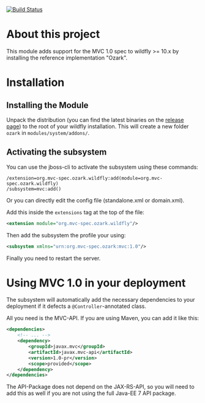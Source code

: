 [![Build Status](https://travis-ci.org/gtudan/wildfly-ozark.svg?branch=master)](https://travis-ci.org/gtudan/wildfly-ozark)

# About this project

This module adds support for the MVC 1.0 spec to wildfly >= 10.x by installing the 
reference implementation "Ozark".

# Installation

## Installing the Module

Unpack the distribution (you can find the latest binaries on the [release page](https://github.com/gtudan/wildfly-ozark/releases)) to the root of your wildfly installation. This will create
a new folder `ozark` in `modules/system/addons/`.

## Activating the subsystem

You can use the jboss-cli to activate the subsystem using these commands:

```
/extension=org.mvc-spec.ozark.wildfly:add(module=org.mvc-spec.ozark.wildfly)
/subsystem=mvc:add()
```

Or you can directly edit the config file (standalone.xml or domain.xml).

Add this inside the  `extensions` tag at the top of the file:
```xml
<extension module="org.mvc-spec.ozark.wildfly"/>
```

Then add the subsystem the profile your using:

```xml
<subsystem xmlns="urn:org.mvc-spec.ozark:mvc:1.0"/>
```

Finally you need to restart the server.

# Using MVC 1.0 in your deployment

The subsystem will automatically add the necessary dependencies to your deployment
if it defects a `@Controller`-annotated class.

All you need is the MVC-API. If you are using Maven, you can add it like this:

```xml
<dependencies>
    <!-- ... -->
    <dependency>
        <groupId>javax.mvc</groupId>
        <artifactId>javax.mvc-api</artifactId>
        <version>1.0-pr</version>
        <scope>provided</scope>
    </dependency>
</dependencies>
```

The API-Package does not depend on the JAX-RS-API, so you will need to add this as well
if you are not using the full Java-EE 7 API package.
